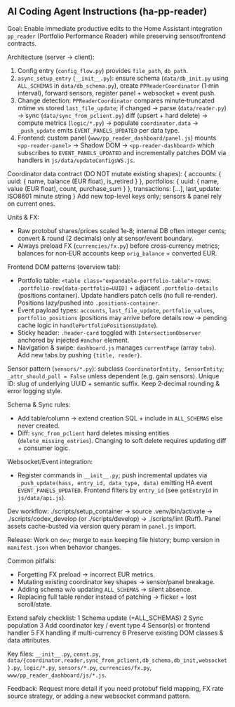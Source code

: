 ## AI Coding Agent Instructions (ha-pp-reader)
Goal: Enable immediate productive edits to the Home Assistant integration `pp_reader` (Portfolio Performance Reader) while preserving sensor/frontend contracts.

Architecture (server → client):
1. Config entry (`config_flow.py`) provides `file_path`, `db_path`.
2. `async_setup_entry` (`__init__.py`): ensure schema (`data/db_init.py` using `ALL_SCHEMAS` in `data/db_schema.py`), create `PPReaderCoordinator` (1‑min interval), forward sensors, register panel + websocket + event push.
3. Change detection: `PPReaderCoordinator` compares minute‑truncated mtime vs stored `last_file_update`; if changed → parse (`data/reader.py`) → sync (`data/sync_from_pclient.py`) diff (upsert + hard delete) → compute metrics (`logic/*.py`) → populate `coordinator.data` → `_push_update` emits `EVENT_PANELS_UPDATED` per data type.
4. Frontend: custom panel (`www/pp_reader_dashboard/panel.js`) mounts `<pp-reader-panel>` → Shadow DOM → `<pp-reader-dashboard>` which subscribes to `EVENT_PANELS_UPDATED` and incrementally patches DOM via handlers in `js/data/updateConfigsWS.js`.

Coordinator data contract (DO NOT mutate existing shapes):
{
  accounts: { uuid: { name, balance (EUR float), is_retired } },
  portfolios: { uuid: { name, value (EUR float), count, purchase_sum } },
  transactions: [...],
  last_update: ISO8601 minute string
}
Add new top-level keys only; sensors & panel rely on current ones.

Units & FX:
- Raw protobuf shares/prices scaled 1e‑8; internal DB often integer cents; convert & round (2 decimals) only at sensor/event boundary.
- Always preload FX (`currencies/fx.py`) before cross‑currency metrics; balances for non‑EUR accounts keep `orig_balance` + converted EUR.

Frontend DOM patterns (overview tab):
- Portfolio table: `<table class="expandable-portfolio-table">` rows: `.portfolio-row[data-portfolio=UUID]` + adjacent `.portfolio-details` (positions container). Update handlers patch cells (no full re-render). Positions lazy/pushed into `.positions-container`.
- Event payload types: `accounts`, `last_file_update`, `portfolio_values`, `portfolio_positions` (positions may arrive before details row → pending cache logic in `handlePortfolioPositionsUpdate`).
- Sticky header: `.header-card` toggled with `IntersectionObserver` anchored by injected `#anchor` element.
- Navigation & swipe: `dashboard.js` manages `currentPage` (array `tabs`). Add new tabs by pushing `{title, render}`.

Sensor pattern (`sensors/*.py`): subclass `CoordinatorEntity, SensorEntity`; `_attr_should_poll = False` unless dependent (e.g. gain sensors). Unique ID: slug of underlying UUID + semantic suffix. Keep 2‑decimal rounding & error logging style.

Schema & Sync rules:
- Add table/column → extend creation SQL + include in `ALL_SCHEMAS` else never created.
- Diff: `sync_from_pclient` hard deletes missing entities (`delete_missing_entries`). Changing to soft delete requires updating diff + consumer logic.

Websocket/Event integration:
- Register commands in `__init__.py`; push incremental updates via `_push_update(hass, entry_id, data_type, data)` emitting HA event `EVENT_PANELS_UPDATED`. Frontend filters by `entry_id` (see `getEntryId` in `js/data/api.js`).

Dev workflow:
./scripts/setup_container → source .venv/bin/activate → ./scripts/codex_develop (or ./scripts/develop) → ./scripts/lint (Ruff). Panel assets cache-busted via version query param in `panel.js` import.

Release: Work on `dev`; merge to `main` keeping file history; bump version in `manifest.json` when behavior changes.

Common pitfalls:
- Forgetting FX preload → incorrect EUR metrics.
- Mutating existing coordinator key shapes → sensor/panel breakage.
- Adding schema w/o updating `ALL_SCHEMAS` → silent absence.
- Replacing full table render instead of patching → flicker + lost scroll/state.

Extend safely checklist:
1 Schema update (+ALL_SCHEMAS) 2 Sync population 3 Add coordinator key / event type 4 Sensor(s) or frontend handler 5 FX handling if multi-currency 6 Preserve existing DOM classes & data attributes.

Key files: `__init__.py`, `const.py`, `data/{coordinator,reader,sync_from_pclient,db_schema,db_init,websocket}.py`, `logic/*.py`, `sensors/*.py`, `currencies/fx.py`, `www/pp_reader_dashboard/js/*.js`.

Feedback: Request more detail if you need protobuf field mapping, FX rate source strategy, or adding a new websocket command pattern.
